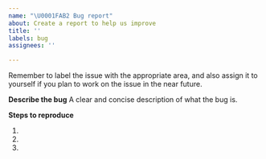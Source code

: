 ```yaml
---
name: "\U0001FAB2 Bug report"
about: Create a report to help us improve
title: ''
labels: bug
assignees: ''

---
```


Remember to label the issue with the appropriate area, and also assign it to yourself if you plan to work on the issue in the near future.

**Describe the bug**
A clear and concise description of what the bug is.

**Steps to reproduce**

1.
1.
1.
